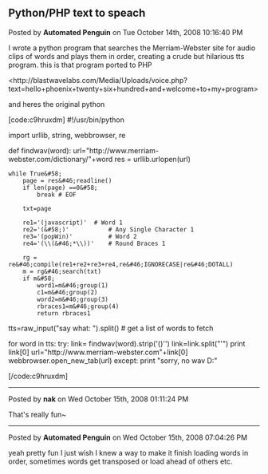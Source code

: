 ## Python/PHP text to speach
Posted by **Automated Penguin** on Tue October 14th, 2008 10:16:40 PM

I wrote a python program that searches the Merriam-Webster site for audio clips of words and plays them in order, creating a crude but hilarious tts program. this is that program ported to PHP


<http&#58;//blastwavelabs&#46;com/Media/Uploads/voice&#46;php?text=hello+phoenix+twenty+six+hundred+and+welcome+to+my+program>

and heres the original python 

[code:c9hruxdm]
#!/usr/bin/python

import urllib, string, webbrowser, re


def findwav(word)&#58;
    url=&quot;http&#58;//www&#46;merriam-webster&#46;com/dictionary/&quot;+word
    res = urllib&#46;urlopen(url)

    
    while True&#58;   
        page = res&#46;readline()
        if len(page) ==0&#58;
            break # EOF
        
        txt=page

        re1='(javascript)'	# Word 1
        re2='(&#58;)'	        # Any Single Character 1
        re3='(popWin)'	        # Word 2
        re4='(\\(&#46;*\\))'	# Round Braces 1

        rg = re&#46;compile(re1+re2+re3+re4,re&#46;IGNORECASE|re&#46;DOTALL)
        m = rg&#46;search(txt)
        if m&#58;
            word1=m&#46;group(1)
            c1=m&#46;group(2)
            word2=m&#46;group(3)
            rbraces1=m&#46;group(4)
            return rbraces1


tts=raw_input(&quot;say what&#58; &quot;)&#46;split() # get a list of words to fetch

for word in tts&#58;
    try&#58;
        link= findwav(word)&#46;strip('()\'')
        link=link&#46;split(&quot;'&quot;)
        print link&#91;0&#93;
        url=&quot;http&#58;//www&#46;merriam-webster&#46;com&quot;+link&#91;0&#93;
        webbrowser&#46;open_new_tab(url)
    except&#58;
        print &quot;sorry, no wav D&#58;&quot;

    


[/code:c9hruxdm]

--------------------------------------------------------------------------------

Posted by **nak** on Wed October 15th, 2008 01:11:24 PM

That's really fun~

--------------------------------------------------------------------------------

Posted by **Automated Penguin** on Wed October 15th, 2008 07:04:26 PM

yeah pretty fun I just wish I knew a way to make it finish loading words in order, sometimes words get transposed or load ahead of others etc.
